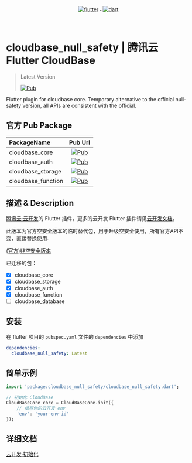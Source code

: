 <p align="center">
  <a href="https://flutter.dev/">
    <img src="https://www.vectorlogo.zone/logos/flutterio/flutterio-ar21.svg" alt="flutter" style="vertical-align:top; margin:4px;">
  </a>
  <a href="https://dart.dev/">
    <img src="https://www.vectorlogo.zone/logos/dartlang/dartlang-ar21.svg" alt="dart" style="vertical-align:top; margin:4px;">
  </a>
</p>
<br/>

# cloudbase_null_safety | 腾讯云 Flutter CloudBase

> Latest Version
> 
> [![Pub](https://shields.io/badge/pub-v1.0.4-ff69b4)](https://pub.flutter-io.cn/packages/cloudbase_null_safety)
> 
Flutter plugin for cloudbase core. Temporary alternative to the official null-safety version, all APIs are consistent with the official.

## 官方 Pub Package
|PackageName|Pub Url|
| :------------ |:---------------:|
| cloudbase_core | [![Pub](https://img.shields.io/pub/v/cloudbase_core)]() |
| cloudbase_auth | [![Pub](https://img.shields.io/pub/v/cloudbase_auth)]() |
| cloudbase_storage | [![Pub](https://img.shields.io/pub/v/cloudbase_storage)]() |
| cloudbase_function | [![Pub](https://img.shields.io/pub/v/cloudbase_function)]() |

## 描述 & Description

<!-- [![Pub](https://img.shields.io/pub/v/cloudbase_core)]() -->

[腾讯云·云开发](https://www.cloudbase.net/)的 Flutter 插件，更多的云开发 Flutter 插件请见[云开发文档](https://docs.cloudbase.net/api-reference/flutter/install.html)。

此版本为官方空安全版本的临时替代包，用于升级空安全使用，所有官方API不变，直接替换使用.

[(官方)非空安全版本](https://pub.dev/packages/cloudbase_core/versions/0.0.11)

已迁移的包：
- [x] cloudbase_core
- [x] cloudbase_storage
- [x] cloudbase_auth
- [x] cloudbase_function
- [ ] cloudbase_database

## 安装

在 flutter 项目的 `pubspec.yaml` 文件的 `dependencies` 中添加

```yaml
dependencies:
  cloudbase_null_safety: Latest
```

## 简单示例

```dart
import 'package:cloudbase_null_safety/cloudbase_null_safety.dart';

// 初始化 CloudBase
CloudBaseCore core = CloudBaseCore.init({
    // 填写你的云开发 env
    'env': 'your-env-id'
});
```

## 详细文档

[云开发·初始化](https://docs.cloudbase.net/api-reference/flutter/initialization.html)
